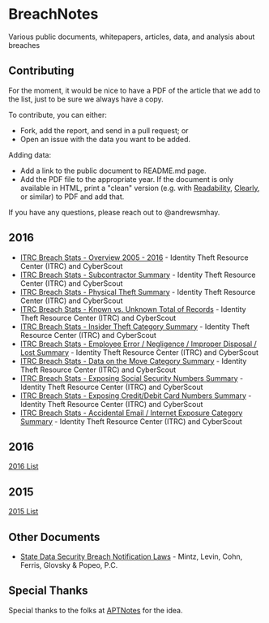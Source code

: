 # BreachNotes
Various public documents, whitepapers, articles, data, and analysis about breaches

## Contributing
For the moment, it would be nice to have a PDF of the article that we add to the list, just to be sure we always have a copy.

To contribute, you can either:
* Fork, add the report, and send in a pull request; or
* Open an issue with the data you want to be added.

Adding data:
* Add a link to the public document to README.md page.
* Add the PDF file to the appropriate year. If the document is only available in HTML, print a "clean" version (e.g. with [Readability](https://readability.com/), [Clearly](https://evernote.com/clearly/), or similar) to PDF and add that.

If you have any questions, please reach out to @andrewsmhay.

## 2016

* [ITRC Breach Stats - Overview 2005 - 2016](../master/2017/Overview2005-2016Final.pdf) - Identity Theft Resource Center (ITRC) and CyberScout
* [ITRC Breach Stats - Subcontractor Summary](../master/2017/ITRCBreachStatsSubcontractorSummary2016.pdf) - Identity Theft Resource Center (ITRC) and CyberScout
* [ITRC Breach Stats - Physical Theft Summary](../master/2017/ITRCBreachStatsPhysicalTheftSummary2016.pdf) - Identity Theft Resource Center (ITRC) and CyberScout
* [ITRC Breach Stats - Known vs. Unknown Total of Records](../master/2017/ITRCBreachStatsKnownvsUnknownRecordsSummary2016.pdf) - Identity Theft Resource Center (ITRC) and CyberScout
* [ITRC Breach Stats - Insider Theft Category Summary](../master/2017/ITRCBreachStatsInsiderTheftSummary2016.pdf) - Identity Theft Resource Center (ITRC) and CyberScout
* [ITRC Breach Stats - Employee Error / Negligence / Improper Disposal / Lost Summary](../master/2017/ITRCBreachStatsEmployeeErrorNegligenceSummary2016.pdf) - Identity Theft Resource Center (ITRC) and CyberScout
* [ITRC Breach Stats - Data on the Move Category Summary](../master/2017/ITRCBreachStatsDataOnTheMoveSummary2016.pdf) - Identity Theft Resource Center (ITRC) and CyberScout
* [ITRC Breach Stats - Exposing Social Security Numbers Summary](../master/2017/ITRCBreachStatsBreachExposingSSNSummary2016.pdf) - Identity Theft Resource Center (ITRC) and CyberScout
* [ITRC Breach Stats - Exposing Credit/Debit Card Numbers Summary](../master/2017/ITRCBreachStatsBreachExposingCC_DCSummary2016.pdf) - Identity Theft Resource Center (ITRC) and CyberScout
* [ITRC Breach Stats - Accidental Email / Internet Exposure Category Summary](../master/2017/ITRCBreachStatsAccidentalExposureSummary2016.pdf) - Identity Theft Resource Center (ITRC) and CyberScout


## 2016
[2016 List](https://github.com/andrewsmhay/BreachNotes/tree/master/2016/README.md)

## 2015
[2015 List](https://github.com/andrewsmhay/BreachNotes/tree/master/2015/README.md)

## Other Documents
* [State Data Security Breach Notification Laws](../master/2016/state_data_breach_matrix_Sep_2016.pdf) - Mintz, Levin, Cohn, Ferris, Glovsky & Popeo, P.C.

## Special Thanks
Special thanks to the folks at [APTNotes](https://github.com/kbandla/APTnotes) for the idea.
